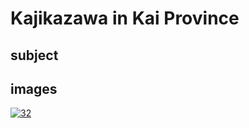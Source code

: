 # Kajikazawa in Kai Province

## subject

## images

[![32](https://upload.wikimedia.org/wikipedia/commons/thumb/f/fc/Kajikazawa_in_Kai_province.jpg/290px-Kajikazawa_in_Kai_province.jpg)](https://en.wikipedia.org/wiki/File:Kajikazawa_in_Kai_province.jpg)
